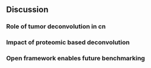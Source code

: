 ## Discussion

### Role of tumor deconvolution in cn

### Impact of proteomic based deconvolution

### Open framework enables future benchmarking
